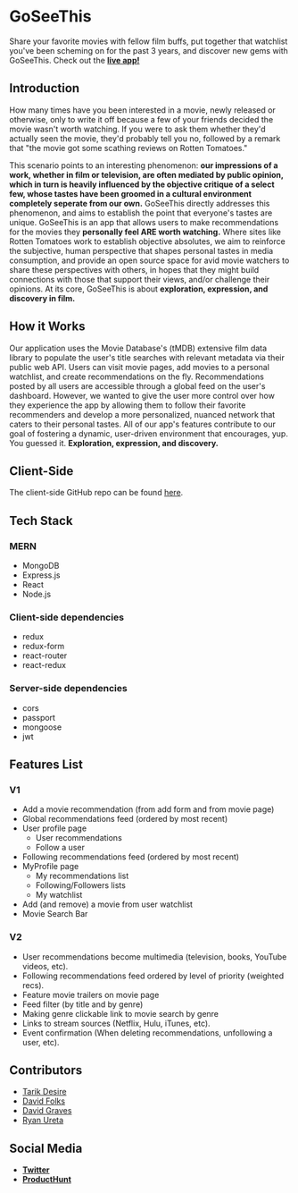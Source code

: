# GoSeeThis
Share your favorite movies with fellow film buffs, put together that watchlist you've been scheming on for the past 3 years, and discover new gems with GoSeeThis. Check out the **[live app!](https://goseethis-client.herokuapp.com/)**

## Introduction
How many times have you been interested in a movie, newly released or otherwise, only to write it off because a few of your friends decided the movie wasn't worth watching. If you were to ask them whether they'd actually seen the movie, they'd probably tell you no, followed by a remark that "the movie got some scathing reviews on Rotten Tomatoes."

This scenario points to an interesting phenomenon: **our impressions of a work, whether in film or television, are often mediated by public opinion, which in turn is heavily influenced by the objective critique of a select few, whose tastes have been groomed in a cultural environment completely seperate from our own.** GoSeeThis directly addresses this phenomenon, and aims to establish the point that everyone's tastes are unique. GoSeeThis is an app that allows users to make recommendations for the movies they **personally feel ARE worth watching.** Where sites like Rotten Tomatoes work to establish objective absolutes, we aim to reinforce the subjective, human perspective that shapes personal tastes in media consumption, and provide an open source space for avid movie watchers to share these perspectives with others, in hopes that they might build connections with those that support their views, and/or challenge their opinions. At its core, GoSeeThis is about **exploration, expression, and discovery in film.**

## How it Works
Our application uses the Movie Database's (tMDB) extensive film data library to populate the user's title searches with relevant metadata via their public web API. Users can visit movie pages, add movies to a personal watchlist, and create recommendations on the fly. Recommendations posted by all users are accessible through a global feed on the user's dashboard. However, we wanted to give the user more control over how they experience the app by allowing them to follow their favorite recommenders and develop a more personalized, nuanced network that caters to their personal tastes. All of our app's features contribute to our goal of fostering a dynamic, user-driven environment that encourages, yup. You guessed it. **Exploration, expression, and discovery.**

## Client-Side
The client-side GitHub repo can be found [here](https://github.com/thinkful-ei23/GoSeeThis-Client).

## Tech Stack
### MERN
* MongoDB
* Express.js
* React
* Node.js

### Client-side dependencies
* redux
* redux-form
* react-router
* react-redux

### Server-side dependencies
* cors
* passport
* mongoose
* jwt

## Features List
### V1
* Add a movie recommendation (from add form and from movie page)
* Global recommendations feed (ordered by most recent)
* User profile page
  * User recommendations
  * Follow a user
* Following recommendations feed (ordered by most recent)
* MyProfile page
  * My recommendations list
  * Following/Followers lists
  * My watchlist
* Add (and remove) a movie from user watchlist
* Movie Search Bar

### V2
* User recommendations become multimedia (television, books, YouTube videos, etc).
* Following recommendations feed ordered by level of priority (weighted recs).
* Feature movie trailers on movie page
* Feed filter (by title and by genre)
* Making genre clickable link to movie search by genre
* Links to stream sources (Netflix, Hulu, iTunes, etc).
* Event confirmation (When deleting recommendations, unfollowing a user, etc).

## Contributors
* [Tarik Desire](https://github.com/tdesire)
* [David Folks](https://github.com/DFolks)
* [David Graves](https://github.com/DaGraves)
* [Ryan Ureta](https://github.com/rcureta)

## Social Media

* **[Twitter](https://twitter.com/GoSeeThisApp1)**
* **[ProductHunt](https://www.producthunt.com/posts/goseethis)**
